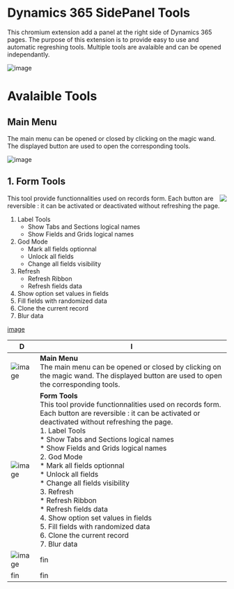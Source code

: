 

Dynamics 365 SidePanel Tools
============================


This chromium extension add a panel at the right side of Dynamics 365 pages. The purpose of this extension is to provide easy to use and automatic regreshing tools. Multiple tools are avalaible and can be opened independantly.

![image](https://github.com/Chisyeuf/d365-sidepanel-dev-tools/raw/master/screenshots/jpg/0.OverallView.jpg?raw=true)

# Avalaible Tools

## Main Menu

The main menu can be opened or closed by clicking on the magic wand. The displayed button are used to open the corresponding tools.

![image](https://github.com/Chisyeuf/d365-sidepanel-dev-tools/blob/master/screenshots/jpg/0.MainMenu.jpg?raw=true)

## 1\. Form Tools

<img align="right" src="https://github.com/Chisyeuf/d365-sidepanel-dev-tools/raw/master/screenshots/jpg/1.FormTools.jpg?raw=true">


This tool provide functionnalities used on records form. Each button are reversible : it can be activated or deactivated without refreshing the page.

1. Label Tools
   - Show Tabs and Sections logical names
   - Show Fields and Grids logical names
2. God Mode
   *   Mark all fields optionnal
   *   Unlock all fields
   *   Change all fields visibility
3. Refresh
   *   Refresh Ribbon
   *   Refresh fields data
4.  Show option set values in fields
5.  Fill fields with randomized data
6.  Clone the current record
7.  Blur data

[image](https://github.com/Chisyeuf/d365-sidepanel-dev-tools/raw/master/screenshots/jpg/1.FormTools.jpg?raw=true)




|D                              |I                            |
|-------------------------------|-----------------------------|
|  ![image](https://github.com/Chisyeuf/d365-sidepanel-dev-tools/blob/master/screenshots/jpg/0.MainMenu.jpg?raw=true)        |**Main Menu** <br/> The main menu can be opened or closed by clicking on the magic wand. The displayed button are used to open the corresponding tools.        |
|   ![image](https://github.com/Chisyeuf/d365-sidepanel-dev-tools/raw/master/screenshots/jpg/1.FormTools.jpg?raw=true)     | **Form Tools** <br/> This tool provide functionnalities used on records form. Each button are reversible : it can be activated or deactivated without refreshing the page. <br/> 1.  Label Tools <br />    *   Show Tabs and Sections logical names<br />    *   Show Fields and Grids logical names<br />2.  God Mode<br />    *   Mark all fields optionnal<br />    *   Unlock all fields<br />    *   Change all fields visibility<br />3.  Refresh<br />    *   Refresh Ribbon<br />    *   Refresh fields data<br />4.  Show option set values in fields<br />5.  Fill fields with randomized data<br />6.  Clone the current record<br />7.  Blur data          <br /> |
|![image](https://github.com/Chisyeuf/d365-sidepanel-dev-tools/blob/master/screenshots/jpg/2.UpdateRecords.jpg?raw=true)|fin |
|fin | fin |
